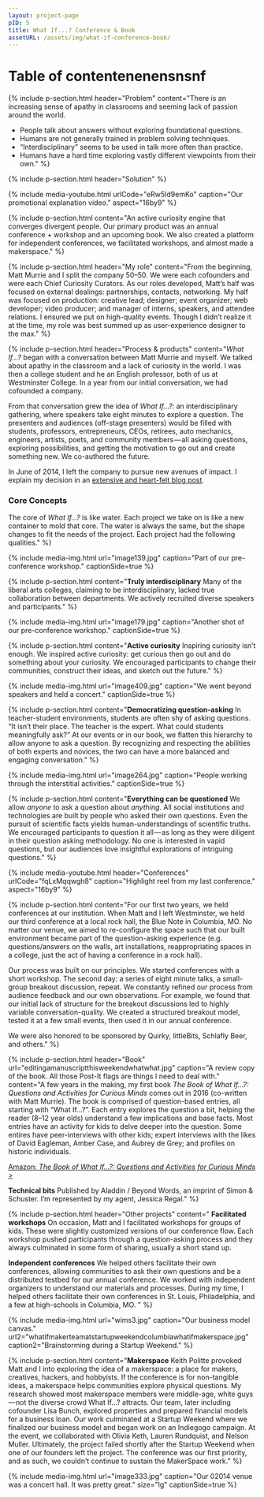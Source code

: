 ```yaml
---
layout: project-page
pID: 5
title: What If...? Conference & Book
assetURL: /assets/img/what-if-conference-book/
---
```

<h1>Table of contentenenensnsnf</h1>

{% include p-section.html
   header="Problem"
   content="There is an increasing sense of apathy in classrooms and seeming lack of passion around the world.

- People talk about answers without exploring foundational questions.
- Humans are not generally trained in problem solving techniques.
- “Interdisciplinary” seems to be used in talk more often than practice.
- Humans have a hard time exploring vastly different viewpoints from their own."
%}

{% include p-section.html
   header="Solution"
%}

{% include media-youtube.html
   urlCode="eRw5Id9emKo"
   caption="Our promotional explanation video."
   aspect="16by9"
%}

{% include p-section.html
   content="An active curiosity engine that converges divergent people. Our primary product was an annual conference + workshop and an upcoming book. We also created a platform for independent conferences, we facilitated workshops, and almost made a makerspace."
%}

{% include p-section.html
   header="My role"
   content="From the beginning, Matt Murrie and I split the company 50–50. We were each cofounders and were each Chief Curiosity Curators. As our roles developed, Matt’s half was focused on external dealings: partnerships, contacts, networking. My half was focused on production: creative lead; designer; event organizer; web developer; video producer; and manager of interns, speakers, and attendee relations. I ensured we put on high-quality events. Though I didn’t realize it at the time, my role was best summed up as user-experience designer to the max."
%}

{% include p-section.html
   header="Process & products"
   content="_What If…?_ began with a conversation between Matt Murrie and myself. We talked about apathy in the classroom and a lack of curiosity in the world. I was then a college student and he an English professor, both of us at Westminster College. In a year from our initial conversation, we had cofounded a company.

From that conversation grew the idea of _What If…?_: an interdisciplinary gathering, where speakers take eight minutes to explore a question. The presenters and audiences (off-stage presenters) would be filled with students, professors, entrepreneurs, CEOs, retirees, auto mechanics, engineers, artists, poets, and community members — all asking questions, exploring possibilities, and getting the motivation to go out and create something new. We co-authored the future.

In June of 2014, I left the company to pursue new avenues of impact. I explain my decision in an <a href='https://medium.com/states-of-being/why-im-leaving-my-first-startup-36bcec319c47#.9fvq3sbpb' target='_blank'>extensive and heart-felt blog post</a>.

### Core Concepts

The core of _What If…?_ is like water. Each project we take on is like a new container to mold that core. The water is always the same, but the shape changes to fit the needs of the project. Each project had the following qualities."
%}

{% include media-img.html
   url="image139.jpg"
   caption="Part of our pre-conference workshop."
   captionSide=true
%}

{% include p-section.html
   content="**Truly interdisciplinary** Many of the liberal arts colleges, claiming to be interdisciplinary, lacked true collaboration between departments. We actively recruited diverse speakers and participants."
%}

{% include media-img.html
   url="image179.jpg"
   caption="Another shot of our pre-conference workshop."
   captionSide=true
%}

{% include p-section.html
   content="**Active curiosity** Inspiring curiosity isn’t enough. We inspired active curiosity: get curious then go out and do something about your curiosity. We encouraged participants to change their communities, construct their ideas, and sketch out the future."
%}

{% include media-img.html
   url="image409.jpg"
   caption="We went beyond speakers and held a concert."
   captionSide=true
%}

{% include p-section.html
   content="**Democratizing question-asking** In teacher-student environments, students are often shy of asking questions. “It isn’t their place. The teacher is the expert. What could students meaningfully ask?” At our events or in our book, we flatten this hierarchy to allow anyone to ask a question. By recognizing and respecting the abilities of both experts and novices, the two can have a more balanced and engaging conversation."
%}

{% include media-img.html
   url="image264.jpg"
   caption="People working through the interstitial activities."
   captionSide=true
%}

{% include p-section.html
   content="**Everything can be questioned** We allow _anyone_ to ask a question about _anything_. All social institutions and technologies are built by people who asked their own questions. Even the pursuit of scientific facts yields human-understandings of scientific truths. We encouraged participants to question it all — as long as they were diligent in their question asking methodology. No one is interested in vapid questions, but our audiences love insightful explorations of intriguing questions."
%}

{% include media-youtube.html
   header="Conferences"
   urlCode="fqLxMqqwgh8"
   caption="Highlight reel from my last conference."
   aspect="16by9"
%}

{% include p-section.html
   content="For our first two years, we held conferences at our institution. When Matt and I left Westminster, we held our third conference at a local rock hall, the Blue Note in Columbia, MO. No matter our venue, we aimed to re-configure the space such that our built environment became part of the question-asking experience (e.g. questions/answers on the walls, art installations, reappropriating spaces in a college, just the act of having a conference in a rock hall).

Our process was built on our principles. We started conferences with a short workshop. The second day: a series of eight minute talks, a small-group breakout discussion, repeat. We constantly refined our process from audience feedback and our own observations. For example, we found that our initial lack of structure for the breakout discussions led to highly variable conversation-quality. We created a structured breakout model, tested it at a few small events, then used it in our annual conference.

We were also honored to be sponsored by Quirky, littleBits, Schlafly Beer, and others."
%}

{% include p-section.html
   header="Book"
   url="editingamanuscriptthisweekendwhatwhat.jpg"
   caption="A review copy of the book. All those Post-It flags are things I need to deal with."
   content="A few years in the making, my first book _The Book of What If…?: Questions and Activities for Curious Minds_ comes out in 2016 (co-written with Matt Murrie). The book is comprised of question-based entries, all starting with “What If…?”. Each entry explores the question a bit, helping the reader (8–12 year olds) understand a few implications and base facts. Most entries have an activity for kids to delve deeper into the question. Some entires have peer-interviews with other kids; expert interviews with the likes of David Eagleman, Amber Case, and Aubrey de Grey; and profiles on historic individuals.

<a class='btn btn-outline' href='http://amzn.com/1582705291' target='_blank'>Amazon: _The Book of What If…?: Questions and Activities for Curious Minds_ ></a>

**Technical bits** Published by Aladdin / Beyond Words, an imprint of Simon & Schuster. I’m represented by my agent, Jessica Regal."
%}

{% include p-section.html
   header="Other projects"
   content="
**Facilitated workshops** On occasion, Matt and I facilitated workshops for groups of kids. These were slightly customized versions of our conference flow. Each workshop pushed participants through a question-asking process and they always culminated in some form of sharing, usually a short stand up.

**Independent conferences** We helped others facilitate their own conferences, allowing communities to ask their own questions and be a distributed testbed for our annual conference. We worked with independent organizers to understand our materials and processes. During my time, I helped others facilitate their own conferences in St. Louis, Philadelphia, and a few at high-schools in Columbia, MO.
"
%}

{% include media-img.html
   url="wims3.jpg"
   caption="Our business model canvas."
   url2="whatifmakerteamatstartupweekendcolumbiawhatifmakerspace.jpg"
   caption2="Brainstorming during a Startup Weekend."
%}

{% include p-section.html
   content="**Makerspace** Keith Politte provoked Matt and I into exploring the idea of a makerspace: a place for makers, creatives, hackers, and hobbyists. If the conference is for non-tangible ideas, a makerspace helps communities explore physical questions. My research showed most makerspace members were middle-age, white guys — not the diverse crowd What If…? attracts. Our team, later including cofounder Lisa Bunch, explored properties and prepared financial models for a business loan. Our work culminated at a Startup Weekend where we finalized our business model and began work on an Indiegogo campaign. At the event, we collaborated with Olivia Keth, Lauren Rundquist, and Nelson Muller. Ultimately, the project failed shortly after the Startup Weekend when one of our founders left the project. The conference was our first priority, and as such, we couldn’t continue to sustain the MakerSpace work."
%}

{% include media-img.html
   url="image333.jpg"
   caption="Our 02014 venue was a concert hall. It was pretty great."
   size="lg"
   captionSide=true
%}
